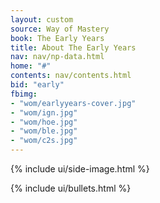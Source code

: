 ```yaml
---
layout: custom
source: Way of Mastery
book: The Early Years
title: About The Early Years
nav: nav/np-data.html
home: "#"
contents: nav/contents.html
bid: "early"
fbimg:
- "wom/earlyyears-cover.jpg"
- "wom/ign.jpg"
- "wom/hoe.jpg"
- "wom/ble.jpg"
- "wom/c2s.jpg"
---
```


<div class="custom-side-image">
  {% include ui/side-image.html %}
</div>

{% include ui/bullets.html %}

